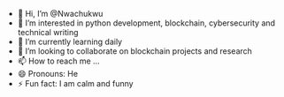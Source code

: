 - 👋 Hi, I’m @Nwachukwu
- 👀 I’m interested in python development, blockchain, cybersecurity and technical writing 
- 🌱 I’m currently learning daily
- 💞️ I’m looking to collaborate on blockchain projects and research
- 📫 How to reach me ...
- 😄 Pronouns: He
- ⚡ Fun fact: I am calm and funny

<!---
Ebenetech/Ebenetech is a ✨ special ✨ repository because its `README.md` (this file) appears on your GitHub profile.
You can click the Preview link to take a look at your changes.
--->
